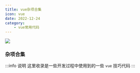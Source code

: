 ```yaml
---
title: vue杂项合集
icon: vue
date: 2022-12-24
category:
    - vue常用代码
---
```


![](https://p3-juejin.byteimg.com/tos-cn-i-k3u1fbpfcp/e9a97d06416649d9b0d3de5ff3b0837c~tplv-k3u1fbpfcp-zoom-crop-mark:3024:3024:3024:1702.awebp?)

### 杂项合集
:::info  说明
这里收录是一些开发过程中使用到的一些 `vue` 技巧代码
:::
